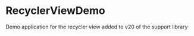 RecyclerViewDemo
================

Demo application for the recycler view added to v20 of the support library
